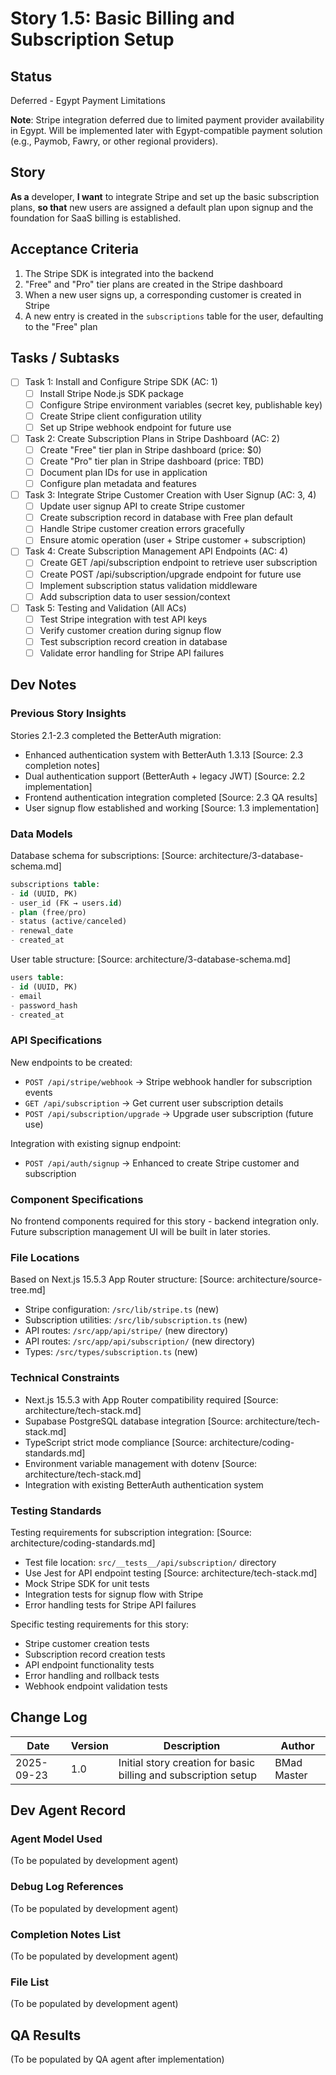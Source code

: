 # Story 1.5: Basic Billing and Subscription Setup

## Status
Deferred - Egypt Payment Limitations

**Note**: Stripe integration deferred due to limited payment provider availability in Egypt. Will be implemented later with Egypt-compatible payment solution (e.g., Paymob, Fawry, or other regional providers).

## Story
**As a** developer,
**I want** to integrate Stripe and set up the basic subscription plans,
**so that** new users are assigned a default plan upon signup and the foundation for SaaS billing is established.

## Acceptance Criteria
1. The Stripe SDK is integrated into the backend
2. "Free" and "Pro" tier plans are created in the Stripe dashboard
3. When a new user signs up, a corresponding customer is created in Stripe
4. A new entry is created in the `subscriptions` table for the user, defaulting to the "Free" plan

## Tasks / Subtasks
- [ ] Task 1: Install and Configure Stripe SDK (AC: 1)
  - [ ] Install Stripe Node.js SDK package
  - [ ] Configure Stripe environment variables (secret key, publishable key)
  - [ ] Create Stripe client configuration utility
  - [ ] Set up Stripe webhook endpoint for future use

- [ ] Task 2: Create Subscription Plans in Stripe Dashboard (AC: 2)
  - [ ] Create "Free" tier plan in Stripe dashboard (price: $0)
  - [ ] Create "Pro" tier plan in Stripe dashboard (price: TBD)
  - [ ] Document plan IDs for use in application
  - [ ] Configure plan metadata and features

- [ ] Task 3: Integrate Stripe Customer Creation with User Signup (AC: 3, 4)
  - [ ] Update user signup API to create Stripe customer
  - [ ] Create subscription record in database with Free plan default
  - [ ] Handle Stripe customer creation errors gracefully
  - [ ] Ensure atomic operation (user + Stripe customer + subscription)

- [ ] Task 4: Create Subscription Management API Endpoints (AC: 4)
  - [ ] Create GET /api/subscription endpoint to retrieve user subscription
  - [ ] Create POST /api/subscription/upgrade endpoint for future use
  - [ ] Implement subscription status validation middleware
  - [ ] Add subscription data to user session/context

- [ ] Task 5: Testing and Validation (All ACs)
  - [ ] Test Stripe integration with test API keys
  - [ ] Verify customer creation during signup flow
  - [ ] Test subscription record creation in database
  - [ ] Validate error handling for Stripe API failures

## Dev Notes

### Previous Story Insights
Stories 2.1-2.3 completed the BetterAuth migration:
- Enhanced authentication system with BetterAuth 1.3.13 [Source: 2.3 completion notes]
- Dual authentication support (BetterAuth + legacy JWT) [Source: 2.2 implementation]
- Frontend authentication integration completed [Source: 2.3 QA results]
- User signup flow established and working [Source: 1.3 implementation]

### Data Models
Database schema for subscriptions: [Source: architecture/3-database-schema.md]
```sql
subscriptions table:
- id (UUID, PK)
- user_id (FK → users.id)
- plan (free/pro)
- status (active/canceled)
- renewal_date
- created_at
```

User table structure: [Source: architecture/3-database-schema.md]
```sql
users table:
- id (UUID, PK)
- email
- password_hash
- created_at
```

### API Specifications
New endpoints to be created:
- `POST /api/stripe/webhook` → Stripe webhook handler for subscription events
- `GET /api/subscription` → Get current user subscription details
- `POST /api/subscription/upgrade` → Upgrade user subscription (future use)

Integration with existing signup endpoint:
- `POST /api/auth/signup` → Enhanced to create Stripe customer and subscription

### Component Specifications
No frontend components required for this story - backend integration only.
Future subscription management UI will be built in later stories.

### File Locations
Based on Next.js 15.5.3 App Router structure: [Source: architecture/source-tree.md]
- Stripe configuration: `/src/lib/stripe.ts` (new)
- Subscription utilities: `/src/lib/subscription.ts` (new)
- API routes: `/src/app/api/stripe/` (new directory)
- API routes: `/src/app/api/subscription/` (new directory)
- Types: `/src/types/subscription.ts` (new)

### Technical Constraints
- Next.js 15.5.3 with App Router compatibility required [Source: architecture/tech-stack.md]
- Supabase PostgreSQL database integration [Source: architecture/tech-stack.md]
- TypeScript strict mode compliance [Source: architecture/coding-standards.md]
- Environment variable management with dotenv [Source: architecture/tech-stack.md]
- Integration with existing BetterAuth authentication system

### Testing Standards
Testing requirements for subscription integration: [Source: architecture/coding-standards.md]
- Test file location: `src/__tests__/api/subscription/` directory
- Use Jest for API endpoint testing [Source: architecture/tech-stack.md]
- Mock Stripe SDK for unit tests
- Integration tests for signup flow with Stripe
- Error handling tests for Stripe API failures

Specific testing requirements for this story:
- Stripe customer creation tests
- Subscription record creation tests
- API endpoint functionality tests
- Error handling and rollback tests
- Webhook endpoint validation tests

## Change Log
| Date | Version | Description | Author |
|------|---------|-------------|---------|
| 2025-09-23 | 1.0 | Initial story creation for basic billing and subscription setup | BMad Master |

## Dev Agent Record

### Agent Model Used
(To be populated by development agent)

### Debug Log References
(To be populated by development agent)

### Completion Notes List
(To be populated by development agent)

### File List
(To be populated by development agent)

## QA Results
(To be populated by QA agent after implementation)
